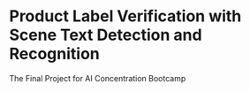 # Product Label Verification with Scene Text Detection and Recognition
The Final Project for AI Concentration Bootcamp
